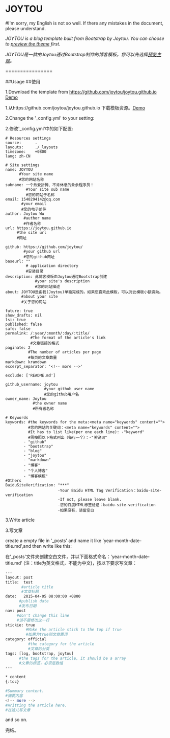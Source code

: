 # JOYTOU

#I'm sorry, my English is not so well. If there any mistakes in the document, please understand.

*JOYTOU is a blog template built from Bootstrap by Joytou. You can choose to [preview the theme](https://joytou.github.io/) first.*

*JOYTOU是一款由Joytou通过Bootstrap制作的博客模板。您可以先选择[预览主题](https://joytou.github.io/)。*

================

##Usage
##使用

1.Download the template from https://github.com/joytou/joytou.github.io [Demo](https://joytou.github.io)

1.从https://github.com/joytou/joytou.github.io 下载模板资源。[Demo](https://joytou.github.io)

2.Change the '_config.yml' to your setting:

2.修改'_config.yml'中的如下配置:

```yml:
# Resources settings
source:      .
layouts:     ./_layouts
timezone:    +0800
lang: zh-CN

# Site settings
name: JOYTOU 
      #Your site name 
      #您的网站名称
subname: 一个热爱折腾、不肯休息的业余程序员！
         #Your site sub name
         #您的网站子名称
email: 1540294142@qq.com 
       #your email 
       #您的电子邮件
author: Joytou Wu 
        #author name 
        #作者名称
url: https://joytou.github.io 
     #the site url 
     #网址

github: https://github.com/joytou/ 
        #your github url 
        #您的github网址
baseurl: "" 
         # application directory
         #安装目录
description: 此博客模板由Joytou通过Bootstrap创建 
             #your site's description 
             #您的网站描述
about: JOYTOU是由我(Joytou)单独完成的。如果您喜欢此模板，可以对此模板小额资助。 
       #about your site 
       #关于您的网站

future: true
show_drafts: nil
lsi: true
published: false
safe: false
permalink: /:year/:month/:day/:title/ 
           #The format of the article's link
           #文章链接的格式
paginate: 2
          #The number of articles per page
          #每页的文章数量
markdown: kramdown
excerpt_separator: '<!-- more -->'

exclude: ['README.md']

github_username: joytou 
                 #your github user name 
                 #您的github用户名
owner_name: Joytou 
            #the owner name 
            #所有者名称

# Keywords
keywords: #the keywords for the meta:<meta name="keywords" content="">
          #您的网站的关键词：<meta name="keywords" content="">
          #It has to list like(per one each line): -"keyword"
          #需按照以下格式列出（每行一个）：-"关键词"
        - "github"
        - "bootstrap"
        - "blog"
        - "joytou"
        - "markdown"
        - "博客"
        - "个人博客"
        - "博客模板"
#Others
BaiduSiteVerification: "***"
                       -Your Baidu HTML Tag Verification：baidu-site-verification
                       -If not, please leave blank.
                       -您的百度HTML标签验证：baidu-site-verification
                       -如果没有，请留空白
```

3.Write article

3.写文章

create a empty file in '_posts' and name it like 'year-month-date-title.md',and then write like this:

在'_posts'文件夹创建空白文件，并以下面格式命名：'year-month-date-title.md' (注：title为英文格式，不能为中文)，按以下要求写文章：
  
```bash
---
layout: post
title:  test
       #article title 
       #文章标题
date:   2015-04-05 08:00:00 +0800
      #publish date 
      #发布日期
nav: post 
     #don't change this line 
     #请不要修改这一行
stickie: true 
         #Make the article stick to the top if true 
         #如果为true则文章置顶
category: official 
          #the category for the article 
          #文章的分类
tags: [log, bootstrap, joytou]
      #the tags for the article, it should be a array 
      #文章的标签，必须是数组
---

* content
{:toc}

#Summary content.
#摘要内容
<!-- more -->
#Writting the article here.
#在这儿写文章
```
 and so on.
 
 完结。
